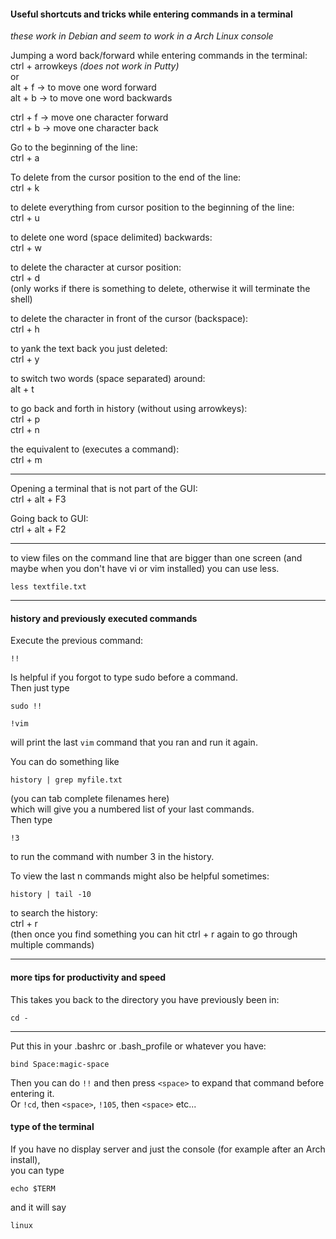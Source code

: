 #### Useful shortcuts and tricks while entering commands in a terminal

*these work in Debian and seem to work in a Arch Linux console*

Jumping a word back/forward while entering commands in the terminal:\
ctrl + arrowkeys *(does not work in Putty)*\
or\
alt + f -> to move one word forward\
alt + b -> to move one word backwards

ctrl + f -> move one character forward\
ctrl + b -> move one character back

Go to the beginning of the line:\
ctrl + a

To delete from the cursor position to the end of the line:\
ctrl + k

to delete everything from cursor position to the beginning of the line:\
ctrl + u

to delete one word (space delimited) backwards:\
ctrl + w

to delete the character at cursor position:\
ctrl + d\
(only works if there is something to delete, otherwise it will terminate the shell)

to delete the character in front of the cursor (backspace):\
ctrl + h

to yank the text back you just deleted:\
ctrl + y

to switch two words (space separated) around:\
alt + t

to go back and forth in history (without using arrowkeys):\
ctrl + p\
ctrl + n

the equivalent to <enter> (executes a command):\
ctrl + m

***

Opening a terminal that is not part of the GUI:\
ctrl + alt + F3

Going back to GUI:\
ctrl + alt + F2

***
to view files on the command line that are bigger than one screen (and maybe when you don't have vi or vim installed) you can use less.
```
less textfile.txt
```
***

#### history and previously executed commands

Execute the previous command:
```
!!
```

Is helpful if you forgot to type sudo before a command.\
Then just type
```
sudo !!
```

```
!vim
```
will print the last `vim` command that you ran and run it again.

You can do something like
```
history | grep myfile.txt
```
(you can tab complete filenames here)\
which will give you a numbered list of your last commands.\
Then type
```
!3
```
to run the command with number 3 in the history.

To view the last n commands might also be helpful sometimes:
```
history | tail -10
```

to search the history:\
ctrl + r\
(then once you find something you can hit ctrl + r again to go through multiple commands)

***
#### more tips for productivity and speed

This takes you back to the directory you have previously been in:
```
cd -
```
***
Put this in your .bashrc or .bash_profile or whatever you have:
```
bind Space:magic-space
```

Then you can do `!!` and then press `<space>` to expand that command before entering it.\
Or `!cd`, then `<space>`, `!105`, then `<space>` etc...

#### type of the terminal

If you have no display server and just the console (for example after an Arch install),\
you can type
```
echo $TERM
```
and it will say
```
linux
```
